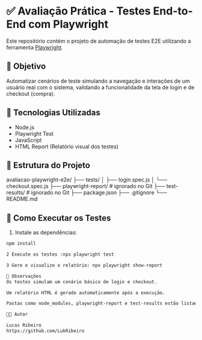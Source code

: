 # ✅ Avaliação Prática - Testes End-to-End com Playwright

Este repositório contém o projeto de automação de testes E2E utilizando a ferramenta [Playwright](https://playwright.dev/).

## 🎯 Objetivo

Automatizar cenários de teste simulando a navegação e interações de um usuário real com o sistema, validando a funcionalidade da tela de login e de checkout (compra).

## 🧪 Tecnologias Utilizadas

- Node.js
- Playwright Test
- JavaScript
- HTML Report (Relatório visual dos testes)

## 📂 Estrutura do Projeto

avaliacao-playwright-e2e/
├── tests/
│ ├── login.spec.js
│ └── checkout.spec.js
├── playwright-report/ # ignorado no Git
├── test-results/ # ignorado no Git
├── package.json
├── .gitignore
└── README.md


## 🚀 Como Executar os Testes

1. Instale as dependências:
```bash
npm install

2 Execute os testes :npx playwright test

3 Gere e visualize o relatório: npx playwright show-report

📝 Observações
Os testes simulam um cenário básico de login e checkout.

Um relatório HTML é gerado automaticamente após a execução.

Pastas como node_modules, playwright-report e test-results estão listadas no .gitignore.

👨‍💻 Autor

Lucas Ribeiro
https://github.com/LukRibeiro

